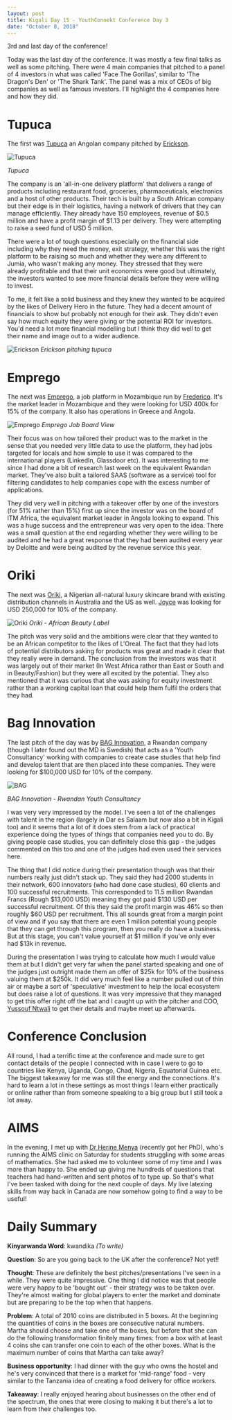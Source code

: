 ```yaml
---
layout: post
title: Kigali Day 15 - YouthConnekt Conference Day 3
date: "October 8, 2018"
---
```


3rd and last day of the conference!

Today was the last day of the conference. It was mostly a few final talks as well as some pitching. There were 4 main companies that pitched to a panel of 4 investors in what was called 'Face The Gorillas', similar to 'The Dragon's Den' or 'The Shark Tank'. The panel was a mix of CEOs of big companies as well as famous investors. I'll highlight the 4 companies here and how they did.

Tupuca
======

The first was [Tupuca](http://www.tupuca.com/en/) an Angolan company pitched by [Erickson](https://www.linkedin.com/in/ericksonmvezi/).

![Tupuca](/images/Tupuca.png "Tupuca")

*Tupuca*

The company is an 'all-in-one delivery platform' that delivers a range of products including restaurant food, groceries, pharmaceuticals, electronics and a host of other products. Their tech is built by a South African company but their edge is in their logistics, having a network of drivers that they can manage efficiently. They already have 150 employees, revenue of $0.5 million and have a profit margin of $1.13 per delivery. They were attempting to raise a seed fund of USD 5 million.

There were a lot of tough questions especially on the financial side including why they need the money, exit strategy, whether this was the right platform to be raising so much and whether they were any different to Jumia, who wasn't making any money. They stressed that they were already profitable and that their unit economics were good but ultimately, the investors wanted to see more financial details before they were willing to invest.

To me, it felt like a solid business and they knew they wanted to be acquired by the likes of Delivery Hero in the future. They had a decent amount of financials to show but probably  not enough for their ask. They didn't even say how much equity they were giving or the potential ROI for investors. You'd need a lot more financial modelling but I think they did well to get their name and image out to a wider audience.

![Erickson](/images/Erickson.jpg "Erickson")
*Erickson pitching tupuca*


Emprego
======
The next was [Emprego](https://www.emprego.co.mz/), a job platform in Mozambique run by [Frederico](https://www.linkedin.com/in/frederico-p-silva-4b149737). It's the market leader in Mozambique and they were looking for USD 400k for 15% of the company. It also has operations in Greece and Angola.

![Emprego](/images/Emprego.jpg "Emprego")
*Emprego Job Board View*

Their focus was on how tailored their product was to the market in the sense that you needed very little data to use the platform, they had jobs targeted for locals and how simple to use it was compared to the international players (LinkedIn, Glassdoor etc). It was interesting to me since I had done a bit of research last week on the equivalent Rwandan market. They've also built a tailored SAAS (software as a service) tool for filtering candidates to help companies cope with the excess number of applications.

They did very well in pitching with a takeover offer by one of the investors (for 51% rather than 15%) first up since the investor was on the board of ITM Africa, the equivalent market leader in Angola looking to expand. This was a huge success and the entrepreneur was very open to the idea. There was a small question at the end regarding whether they were willing to be audited and he had a great response that they had been audited every year by Deloitte and were being audited by the revenue service this year.

Oriki
======
The next was [Oriki](https://www.orikigroup.com/), a Nigerian all-natural luxury skincare brand with existing distribution channels in Australia and the US as well. [Joyce](https://guardian.ng/business-services/entrepreneur/joycee-awosika-oriki-is-a-brand-for-people-to-use-and-identify-with-quality/) was looking for USD 250,000 for 10% of the company.

![Oriki](/images/Oriki.jpg "Oriki")
*Oriki - African Beauty Label*

The pitch was very solid and the ambitions were clear that they wanted to be an African competitor to the likes of L'Oreal. The fact that they had lots of potential distributors asking for products was great and made it clear that they really were in demand. The conclusion from the investors was that it was largely out of their market (In West Africa rather than East or South and in Beauty/Fashion) but they were all excited by the potential. They also mentioned that it was curious that she was asking for equity investment rather than a working capital loan that could help them fulfil the orders that they had.

Bag Innovation
=============
The last pitch of the day was by [BAG Innovation](https://www.baginnovation.rw/), a Rwandan company (though I later found out the MD is Swedish) that acts as a 'Youth Consultancy' working with companies to create case studies that help find and develop talent that are then placed into these companies. They were looking for $100,000 USD for 10% of the company.

![BAG](/images/BagInnovation.png "BAG")

*BAG Innovation - Rwandan Youth Consultancy*

I was very very impressed by the model. I've seen a lot of the challenges with talent in the region (largely in Dar es Salaam but now also a bit in Kigali too) and it seems that a lot of it does stem from a lack of practical experience doing the types of things that companies need you to do. By giving people case studies, you can definitely close this gap - the judges commented on this too and one of the judges had even used their services here.

The thing that I did notice during their presentation though was that their numbers really just didn't stack up. They said they had 2000 students in their network, 600 innovators (who had done case studies), 60 clients and 100 successful recruitments. This corresponded to 11.5 million Rwandan Francs (Rough $13,000 USD) meaning they got paid $130 USD per successful recruitment. Of this they said the profit margin was 46% so then roughly $60 USD per recruitment. This all sounds great from a margin point of view and if you say that there are even 1 million potential young people that they can get through this program, then you really do have a business. But at this stage, you can't value yourself at $1 million if you've only ever had $13k in revenue.

During the presentation I was trying to calculate how much I would value them at but I didn't get very far when the panel started speaking and one of the judges just outright made them an offer of $25k for 10% of the business valuing them at $250k. It did very much feel like a number pulled out of thin air or maybe a sort of 'speculative' investment to help the local ecosystem but does raise a lot of questions. It was very impressive that they managed to get this offer right off the bat and I caught up with the pitcher and COO, [Yussouf Ntwali](https://www.linkedin.com/in/yussouf-ntwali-886636162) to get their details and maybe meet up afterwards.

Conference Conclusion
====================
All round, I had a terrific time at the conference and made sure to get contact details of the people I connected with in case I were to go to countries like Kenya, Uganda, Congo, Chad, Nigeria, Equatorial Guinea etc.  The biggest takeaway for me was still the energy and the connections. It's hard to learn a lot in these settings as most things I learn either practically or online rather than from someone speaking to a big group but I still took a lot away.

AIMS
======
In the evening, I met up with [Dr Herine Menya](https://alinstitute.org/17-about-fellows/138-herine-otieno-menya-2) (recently got her PhD), who's running the AIMS clinic on Saturday for students struggling with some areas of mathematics. She had asked me to volunteer some of my time and I was more than happy to. She ended up giving me hundreds of questions that teachers had hand-written and sent photos of to type up. So that's what I've been tasked with doing for the next couple of days. My live latexing skills from way back in Canada are now somehow going to find a way to be useful!




Daily Summary
===========

**Kinyarwanda Word**: kwandika *(To write)*

**Question**: So are you going back to the UK after the conference? Not yet!!

**Thought**: These are definitely the best pitches/presentations I've seen in a while. They were quite impressive. One thing I did notice was that people were very happy to be 'bought out' - their strategy was to be taken over. They're almost waiting for global players to enter the market and dominate but are preparing to be the top when that happens.

**Problem**: A total of $2010$ coins are distributed in $5$ boxes. At the beginning the quantities of coins in the boxes are consecutive natural numbers. Martha should choose and take one of the boxes, but before that she can do the following transformation finitely many times: from a box with at least 4 coins she can transfer one coin to each of the other boxes. What is the maximum number of coins that Martha can take away?

**Business opportunity**: I had dinner with the guy who owns the hostel and he's very convinced that there is a market for 'mid-range' food - very similar to the Tanzania idea of creating a food delivery for office workers.

**Takeaway**: I really enjoyed hearing about businesses on the other end of the spectrum, the ones that were closing to making it but there's a lot to learn from their challenges too.
